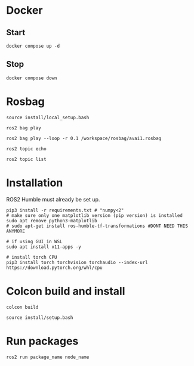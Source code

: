 # Docker


## Start
`docker compose up -d`

## Stop
`docker compose down`

# Rosbag
```
source install/local_setup.bash

ros2 bag play

ros2 bag play --loop -r 0.1 /workspace/rosbag/avai1.rosbag

ros2 topic echo

ros2 topic list
```

# Installation
ROS2 Humble must already be set up.

```
pip3 install -r requirements.txt # "numpy<2"
# make sure only one matplotlib version (pip version) is installed
sudo apt remove python3-matplotlib
# sudo apt-get install ros-humble-tf-transformations #DONT NEED THIS ANYMORE

# if using GUI in WSL
sudo apt install x11-apps -y

# install torch CPU
pip3 install torch torchvision torchaudio --index-url https://download.pytorch.org/whl/cpu
```

# Colcon build and install
```
colcon build

source install/setup.bash
```

# Run packages
```
ros2 run package_name node_name
```